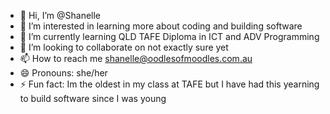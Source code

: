 - 👋 Hi, I’m @Shanelle
- 👀 I’m interested in learning more about coding and building software
- 🌱 I’m currently learning QLD TAFE Diploma in ICT and ADV Programming
- 💞️ I’m looking to collaborate on not exactly sure yet
- 📫 How to reach me shanelle@oodlesofmoodles.com.au
- 😄 Pronouns: she/her
- ⚡ Fun fact: Im the oldest in my class at TAFE but I have had this yearning to build software since I was young

<!---
ShanelleMarie/ShanelleMarie is a ✨ special ✨ repository because its `README.md` (this file) appears on your GitHub profile.
You can click the Preview link to take a look at your changes.
--->
